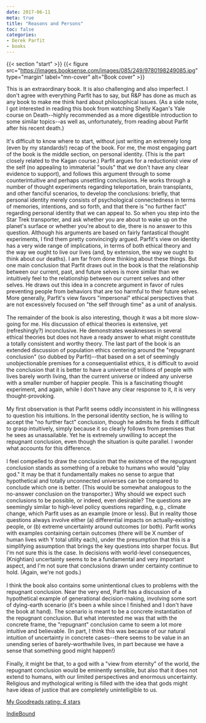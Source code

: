 ```yaml
---
date: 2017-06-11
meta: true
title: "Reasons and Persons"
toc: false
categories:
- Derek Parfit
- books
---
```


{{< section "start" >}}
{{< figure src="https://images.booksense.com/images/085/249/9780198249085.jpg" type="margin" label="mn-cover" alt="Book cover" >}}

This is an extraordinary book. It is also challenging and also imperfect. I don't agree with everything Parfit has to say, but R&amp;P has done as much as any book to make me think hard about philosophical issues. (As a side note, I got interested in reading this book from watching Shelly Kagan's Yale course on Death--highly recommended as a more digestible introduction to some similar topics--as well as, unfortunately, from reading about Parfit after his recent death.)<br /><br />It's difficult to know where to start, without just writing an extremely long (even by my standards!) recap of the book. For me, the most engaging part of the book is the middle section, on personal identity. (This is the part closely related to the Kagan course.) Parfit argues for a reductionist view of the self (no appealing to immaterial "souls" that we don't have any clear evidence to support), and follows this argument through to some counterintuitive and perhaps unsettling conclusions. He works through a number of thought experiments regarding teleportation, brain transplants, and other fanciful scenarios, to develop the conclusions: briefly, that personal identity merely consists of psychological connectedness in terms of memories, intentions, and so forth, and that there is "no further fact" regarding personal identity that we can appeal to. So when you step into the Star Trek transporter, and ask whether you are about to wake up on the planet's surface or whether you're about to die, there is no answer to this question. Although his arguments are based on fairly fantastical thought experiments, I find them pretty convincingly argued. Parfit's view on identity has a very wide range of implications, in terms of both ethical theory and the way we ought to live our lives (and, by extension, the way we ought to think about our deaths). I am far from done thinking about these things. But one main conclusion that Parfit draws out in the book is that the relationship between our current, past, and future selves is more similar than we intuitively feel to the relationship between our current selves and other selves. He draws out this idea in a concrete argument in favor of rules preventing people from behaviors that are too harmful to their future selves. More generally, Parfit's view favors "impersonal" ethical perspectives that are not excessively focused on "the self through time" as a unit of analysis. <br /><br />The remainder of the book is also interesting, though it was a bit more slow-going for me. His discussion of ethical theories is extensive, yet (refreshingly?) inconclusive. He demonstrates weaknesses in several ethical theories but does not have a ready answer to what might constitute a totally consistent and worthy theory. The last part of the book is an extended discussion of population ethics centering around the "repugnant conclusion" (so dubbed by Parfit)--that based on a set of seemingly unobjectionable premises for a consequentialist ethics, it is difficult to avoid the conclusion that it is better to have a universe of trillions of people with lives barely worth living, than the current universe or indeed any universe with a smaller number of happier people. This is a fascinating thought experiment, and again, while I don't have any clear response to it, it is very thought-provoking. <br /><br />My first observation is that Parfit seems oddly inconsistent in his willingness to question his intuitions. In the personal identity section, he is willing to accept the "no further fact" conclusion, though he admits he finds it difficult to grasp intuitively, simply because it so clearly follows from premises that he sees as unassailable. Yet he is extremely unwilling to accept the repugnant conclusion, even though the situation is quite parallel. I wonder what accounts for this difference. <br /><br />I feel compelled to draw the conclusion that the existence of the repugnant conclusion stands as something of a rebuke to humans who would "play god." It may be that it fundamentally makes no sense to argue that hypothetical and totally unconnected universes can be compared to conclude which one is better. (This would be somewhat analogous to the no-answer conclusion on the transporter.) Why should we expect such conclusions to be possible, or indeed, even desirable? The questions are seemingly similar to high-level policy questions regarding, e.g., climate change, which Parfit uses as an example (more or less). But in reality those questions always involve either (a) differential impacts on actually-existing people, or (b) extreme uncertainty around outcomes (or both). Parfit works with examples containing certain outcomes (there will be X number of human lives with Y total utility each), under the presumption that this is a simplifying assumption that brings the key questions into sharper focus. But I'm not sure this is the case. In decisions with world-level consequences, (Knightian) uncertainty seems to be a fundamental and very important aspect, and I'm not sure that conclusions drawn under certainty continue to hold. (Again, we're not gods.)<br /><br />I think the book also contains some unintentional clues to problems with the repugnant conclusion. Near the very end, Parfit has a discussion of a hypothetical example of generational decision-making, involving some sort of dying-earth scenario (it's been a while since I finished and I don't have the book at hand). The scenario is meant to be a concrete instantiation of the repugnant conclusion. But what interested me was that with the concrete frame, the "repugnant" conclusion came to seem a lot more intuitive and believable. (In part, I think this was because of our natural intuition of uncertainty in concrete cases--there seems to be value in an unending series of barely-worthwhile lives, in part because we have a sense that something good might happen!) <br /><br />Finally, it might be that, to a god with a "view from eternity" of the world, the repugnant conclusion would be eminently sensible, but also that it does not extend to humans, with our limited perspectives and enormous uncertainty. Religious and mythological writing is filled with the idea that gods might have ideas of justice that are completely unintelligible to us.

[My Goodreads rating: 4 stars](https://www.goodreads.com/review/show/2017262145)  

[IndieBound](https://www.indiebound.org/book/9780198249085)
